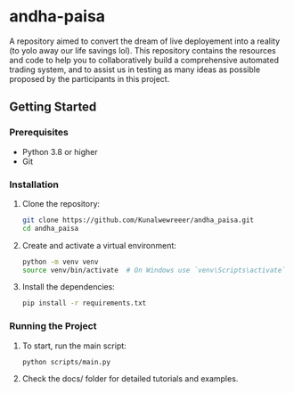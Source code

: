 # andha-paisa
A repository aimed to convert the dream of live deployement into a reality (to yolo away our life savings lol). 
This repository contains the resources and code to help you to collaboratively build a comprehensive automated trading system, and to assist us in testing as many ideas as possible proposed by the participants in this project.

## Getting Started

### Prerequisites

- Python 3.8 or higher
- Git

### Installation

1. Clone the repository:
   ```bash
   git clone https://github.com/Kunalwewreeer/andha_paisa.git
   cd andha_paisa
   ```
2. Create and activate a virtual environment:
   ```bash
   python -m venv venv
   source venv/bin/activate  # On Windows use `venv\Scripts\activate`
   ```
3. Install the dependencies:
   ```bash
   pip install -r requirements.txt
   ```

### Running the Project
1. To start, run the main script:
   ```bash
   python scripts/main.py
   ```
2. Check the docs/ folder for detailed tutorials and examples.
   
